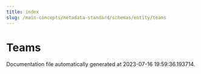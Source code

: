 ```yaml
---
title: index
slug: /main-concepts/metadata-standard/schemas/entity/teams
---
```


# Teams

Documentation file automatically generated at 2023-07-16 19:59:36.193714.
